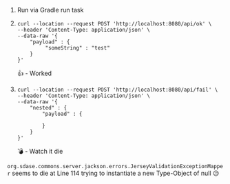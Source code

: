 1. Run via Gradle run task
2. ```
   curl --location --request POST 'http://localhost:8080/api/ok' \
   --header 'Content-Type: application/json' \
   --data-raw '{
       "payload" : {
            "someString" : "test"
       }
   }'
   ```
   👍 - Worked
3. ```
   curl --location --request POST 'http://localhost:8080/api/fail' \
   --header 'Content-Type: application/json' \
   --data-raw '{
       "nested" : {
           "payload" : {
   
           }
       }
   }'
   ```
   💣 - Watch it die
   

`org.sdase.commons.server.jackson.errors.JerseyValidationExceptionMapper` seems to die at Line 114 trying 
to instantiate a new Type-Object of null 😥
